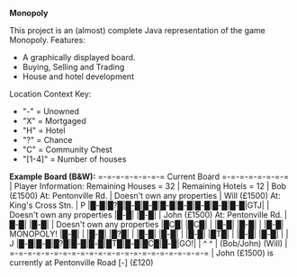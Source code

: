 **Monopoly**

This project is an (almost) complete Java representation of the game Monopoly.
Features:
- A graphically displayed board.
- Buying, Selling and Trading
- House and hotel development

Location Context Key:
- "-" = Unowned
- "X" = Mortgaged
- "H" = Hotel
- "?" = Chance
- "C" = Community Chest
- "[1-4]" = Number of houses

**Example Board (B&W):**
 =-=-=-=-=-=-=-= Current Board =-=-=-=-=-=-=-=  |  Player Information:
 Remaining Houses = 32 | Remaining Hotels = 12  |  Bob (£1500) At: Pentonville Rd.
                                                |  Doesn't own any properties
                                                |  Will (£1500) At: King's Cross Stn.
 | P |█-█|█?█|█-█|█-█|█-█|█-█|█-█|█-█|█-█|GTJ|  |  Doesn't own any properties
 |█-█|                                   |█-█|  |  John (£1500) At: Pentonville Rd.
 |█-█|                                   |█-█|  |  Doesn't own any properties
 |█C█|                                   |█C█|  |
 |█-█|                                   |█-█|  |
 |█-█|             MONOPOLY!             |█-█|  |
 |█-█|                                   |█?█|  |
 |█-█|                                   |█-█|  |
 |█-█|                                   |█T█|  |
 |█-█|                                   |█-█|  |
 | J |█-█|█-█|█?█|█-█|█-█|█T█|█-█|█C█|█-█|GO!|  |
       ^               ^                        |
      (Bob/John)      (Will)                    |
 =-=-=-=-=-=-=-=-=-=-=-=-=-=-=-=-=-=-=-=-=-=-=  |
John (£1500) is currently at Pentonville Road [-] (£120)
